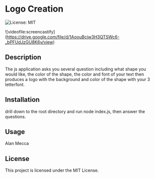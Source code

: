 
# Logo Creation

![License: MIT](https://img.shields.io/badge/License-MIT-yellow.svg)

![videofile:screencastify] (https://drive.google.com/file/d/1AoouBcjw3H3QTSWc6-_bPFUdJzGU8K6y/view)

## Description
The js application asks you several question including what shape you would like, the color of the shape, the color and font of your text then produces a logo with the background and color of the shape with your 3 letterfont.

## Installation
drill down to the root directory and run node index.js, then answer the questions.

## Usage
Alan Mecca

## License
This project is licensed under the MIT License.
